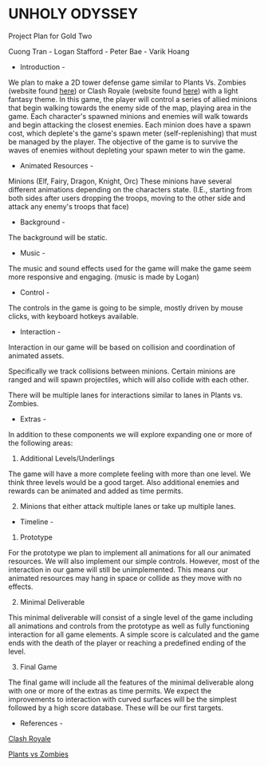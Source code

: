 # UNHOLY ODYSSEY

Project Plan for Gold Two

Cuong Tran - Logan Stafford - Peter Bae - Varik Hoang

 - Introduction - 

We plan to make a 2D tower defense game similar to Plants Vs. Zombies (website found [here](https://www.ea.com/games/plantsvszombies/plantsvszombies2)) or Clash Royale (website found [here](https://clashroyale.com/)) with a light fantasy theme. In this game, the player will control a series of allied  minions that begin walking towards the enemy side of the map,  playing area in the game. Each character&#39;s spawned minions and enemies will walk towards and begin attacking the closest enemies. Each minion does have a spawn cost, which deplete's the game's spawn meter (self-replenishing) that must be managed by the player. The objective of the game is to survive the waves of enemies without depleting your spawn meter to win the game.

 - Animated Resources - 

Minions (Elf, Fairy, Dragon, Knight, Orc)
These minions have several different animations depending on the characters state. (I.E., starting from both sides after users dropping the troops, moving to the other side and attack any enemy's troops that face)

 - Background - 

The background will be static.

 - Music - 

The music and sound effects used for the game will make the game seem more responsive and engaging. (music is made by Logan)

 - Control - 

The controls in the game is going to be simple, mostly driven by mouse clicks, with keyboard hotkeys available.

 - Interaction - 

Interaction in our game will be based on collision and coordination of animated assets.

Specifically we track collisions between minions. Certain minions are ranged and will spawn projectiles, which will also collide with each other.

There will be multiple lanes for interactions similar to lanes in Plants vs. Zombies.

 - Extras - 

In addition to these components we will explore expanding one or more of the following areas:

 1. Additional Levels/Underlings

The game will have a more complete feeling with more than one level. We think three levels would be a good target. Also additional enemies and rewards can be animated and added as time permits.

2. Minions that either attack multiple lanes or take up multiple lanes.

 - Timeline - 

1. Prototype

For the prototype we plan to implement all animations for all our animated resources. We will also implement our simple controls. However, most of the interaction in our game will still be unimplemented. This means our animated resources may hang in space or collide as they move with no effects.

2. Minimal Deliverable

This minimal deliverable will consist of a single level of the game including all animations and controls from the prototype as well as fully functioning interaction for all game elements. A simple score is calculated and the game ends with the death of the player or reaching a predefined ending of the level.

3. Final Game

The final game will include all the features of the minimal deliverable along with one or more of the extras as time permits. We expect the improvements to interaction with curved surfaces will be the simplest followed by a high score database. These will be our first targets.

 - References - 

[Clash Royale](https://clashroyale.com/)

[Plants vs Zombies](https://www.ea.com/games/plantsvszombies/plantsvszombies2)